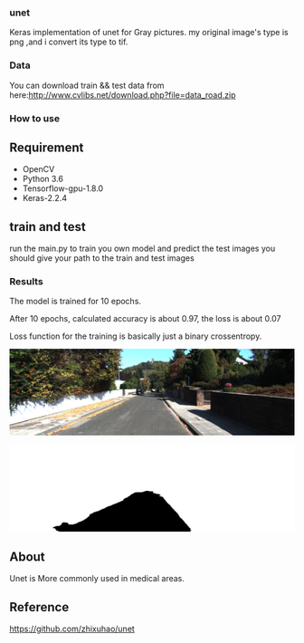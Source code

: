 ### unet
Keras implementation of unet for Gray pictures.
my original image's type is png ,and i convert its type to tif.
### Data
You can download train && test data from here:http://www.cvlibs.net/download.php?file=data_road.zip

### How to use
## Requirement
- OpenCV
- Python 3.6
- Tensorflow-gpu-1.8.0
- Keras-2.2.4
## train and test 
run the main.py to train you own model and predict the test images
you should give your path to the train and test images 

### Results
The model is trained for 10 epochs.

After 10 epochs, calculated accuracy is about 0.97, the loss is about 0.07

Loss function for the training is basically just a binary crossentropy.

![image/test.png](image/test.png)

![image/test_predict.png](image/test_predict.png)


## About
Unet is More commonly used in medical areas.

## Reference
https://github.com/zhixuhao/unet



